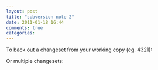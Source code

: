 ```yaml
---
layout: post
title: "subversion note 2"
date: 2011-01-18 16:44
comments: true
categories: 
---
```


To back out a changeset from your working copy (eg. 4321):


Or multiple changesets:

